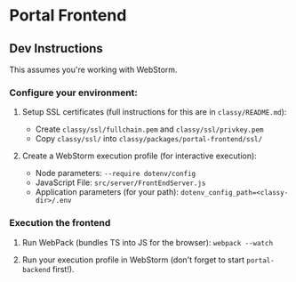 
# Portal Frontend



## Dev Instructions

This assumes you're working with WebStorm.

### Configure your environment:

1) Setup SSL certificates (full instructions for this are in `classy/README.md`):
    * Create `classy/ssl/fullchain.pem` and `classy/ssl/privkey.pem` 
    * Copy `classy/ssl/` into `classy/packages/portal-frontend/ssl/`

2) Create a WebStorm execution profile (for interactive execution):
	* Node parameters: `--require dotenv/config`
	* JavaScript File: `src/server/FrontEndServer.js`
	* Application parameters (for your path): `dotenv_config_path=<classy-dir>/.env`

### Execution the frontend

1) Run WebPack (bundles TS into JS for the browser): `webpack --watch`

2) Run your execution profile in WebStorm (don't forget to start `portal-backend` first!).
